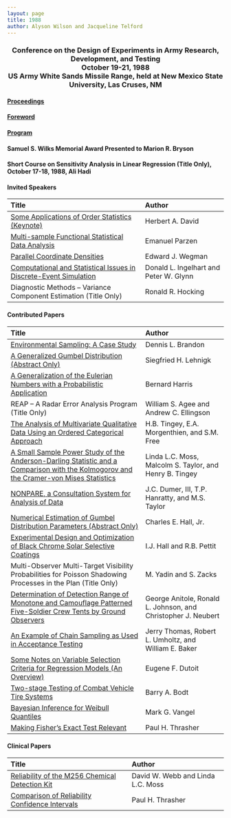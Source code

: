 ```yaml
---
layout: page
title: 1988
author: Alyson Wilson and Jacqueline Telford
---
```

<div align="center"><h3>Conference on the Design of Experiments in Army Research, Development, and Testing<br>
October 19-21, 1988<br>
US Army White Sands Missile Range, held at New Mexico State University, Las Cruses, NM</h3></div>


#### [Proceedings](https://alysongwilson.github.io/ACAS/DOE4/DOE34.pdf#page=8)

#### [Foreword](https://alysongwilson.github.io/ACAS/DOE4/DOE34.pdf#page=12)

#### [Program](https://alysongwilson.github.io/ACAS/DOE4/DOE34.pdf#page=16)

#### Samuel S. Wilks Memorial Award Presented to Marion R. Bryson

#### Short Course on Sensitivity Analysis in Linear Regression (Title Only), October 17-18, 1988, Ali Hadi

#### Invited Speakers

| Title | Author |
| :--- | :--- |
| [Some Applications of Order Statistics (Keynote)](https://alysongwilson.github.io/ACAS/DOE4/DOE34.pdf#page=22) | Herbert A. David |
| [Multi-sample Functional Statistical Data Analysis](https://alysongwilson.github.io/ACAS/DOE4/DOE34.pdf#page=36) | Emanuel Parzen |
| [Parallel Coordinate Densities](https://alysongwilson.github.io/ACAS/DOE4/DOE34.pdf#page=270) | Edward J. Wegman |
| [Computational and Statistical Issues in Discrete-Event Simulation](https://alysongwilson.github.io/ACAS/DOE4/DOE34.pdf#page=288) | Donald L. Ingelhart and Peter W. Glynn |
| Diagnostic Methods – Variance Component Estimation (Title Only) | Ronald R. Hocking |


#### Contributed Papers

| Title | Author |
| :--- | :--- |
| [Environmental Sampling: A Case Study](https://alysongwilson.github.io/ACAS/DOE4/DOE34.pdf#page=96) | Dennis L. Brandon |
| [A Generalized Gumbel Distribution (Abstract Only)](https://alysongwilson.github.io/ACAS/DOE4/DOE34.pdf#page=100) | Siegfried H. Lehnigk |
| [A Generalization of the Eulerian Numbers with a Probabilistic Application](https://alysongwilson.github.io/ACAS/DOE4/DOE34.pdf#page=102) | Bernard Harris |
| REAP – A Radar Error Analysis Program (Title Only) | William S. Agee and Andrew C. Ellingson |
| [The Analysis of Multivariate Qualitative Data Using an Ordered Categorical Approach](https://alysongwilson.github.io/ACAS/DOE4/DOE34.pdf#page=122) | H.B. Tingey, E.A. Morgenthien, and S.M. Free |
| [A Small Sample Power Study of the Anderson-Darling Statistic and a Comparison with the Kolmogorov and the Cramer-von Mises Statistics](https://alysongwilson.github.io/ACAS/DOE4/DOE34.pdf#page=140) | Linda L.C. Moss, Malcolm S. Taylor, and Henry B. Tingey |
| [NONPARE, a Consultation System for Analysis of Data](https://alysongwilson.github.io/ACAS/DOE4/DOE34.pdf#page=196) | J.C. Dumer, III, T.P. Hanratty, and M.S. Taylor |
| [Numerical Estimation of Gumbel Distribution Parameters (Abstract Only)](https://alysongwilson.github.io/ACAS/DOE4/DOE34.pdf#page=208) | Charles E. Hall, Jr. |
| [Experimental Design and Optimization of Black Chrome Solar Selective Coatings](https://alysongwilson.github.io/ACAS/DOE4/DOE34.pdf#page=210) | I.J. Hall and R.B. Pettit |
| Multi-Observer Multi-Target Visibility Probabilities for Poisson Shadowing Processes in the Plan (Title Only) | M. Yadin and S. Zacks |
| [Determination of Detection Range of Monotone and Camouflage Patterned Five-Soldier Crew Tents by Ground Observers](https://alysongwilson.github.io/ACAS/DOE4/DOE34.pdf#page=212) | George Anitole, Ronald L. Johnson, and Christopher J. Neubert |
| [An Example of Chain Sampling as Used in Acceptance Testing](https://alysongwilson.github.io/ACAS/DOE4/DOE34.pdf#page=224) | Jerry Thomas, Robert L. Umholtz, and William E. Baker |
| [Some Notes on Variable Selection Criteria for Regression Models (An Overview)](https://alysongwilson.github.io/ACAS/DOE4/DOE34.pdf#page=242) | Eugene F. Dutoit |
| [Two-stage Testing of Combat Vehicle Tire Systems](https://alysongwilson.github.io/ACAS/DOE4/DOE34.pdf#page=250) | Barry A. Bodt |
| [Bayesian Inference for Weibull Quantiles](https://alysongwilson.github.io/ACAS/DOE4/DOE34.pdf#page=304) | Mark G. Vangel |
| [Making Fisher’s Exact Test Relevant](https://alysongwilson.github.io/ACAS/DOE4/DOE34.pdf#page=354) | Paul H. Thrasher |


#### Clinical Papers

| Title | Author |
| :--- | :--- |
| [Reliability of the M256 Chemical Detection Kit](https://alysongwilson.github.io/ACAS/DOE4/DOE34.pdf#page=48) | David W. Webb and Linda L.C. Moss |
| [Comparison of Reliability Confidence Intervals](https://alysongwilson.github.io/ACAS/DOE4/DOE34.pdf#page=54) | Paul H. Thrasher |
